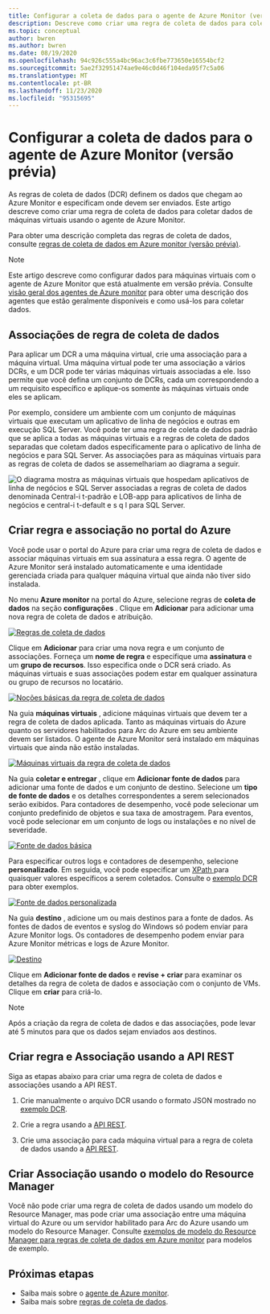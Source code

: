 ```yaml
---
title: Configurar a coleta de dados para o agente de Azure Monitor (versão prévia)
description: Descreve como criar uma regra de coleta de dados para coletar dados de máquinas virtuais usando o agente de Azure Monitor.
ms.topic: conceptual
author: bwren
ms.author: bwren
ms.date: 08/19/2020
ms.openlocfilehash: 94c926c555a4bc96ac3c6fbe773650e16554bcf2
ms.sourcegitcommit: 5ae2f32951474ae9e46c0d46f104eda95f7c5a06
ms.translationtype: MT
ms.contentlocale: pt-BR
ms.lasthandoff: 11/23/2020
ms.locfileid: "95315695"
---
```

# <a name="configure-data-collection-for-the-azure-monitor-agent-preview"></a>Configurar a coleta de dados para o agente de Azure Monitor (versão prévia)

As regras de coleta de dados (DCR) definem os dados que chegam ao Azure Monitor e especificam onde devem ser enviados. Este artigo descreve como criar uma regra de coleta de dados para coletar dados de máquinas virtuais usando o agente de Azure Monitor.

Para obter uma descrição completa das regras de coleta de dados, consulte [regras de coleta de dados em Azure monitor (versão prévia)](data-collection-rule-overview.md).

> [!NOTE]
> Este artigo descreve como configurar dados para máquinas virtuais com o agente de Azure Monitor que está atualmente em versão prévia. Consulte [visão geral dos agentes de Azure monitor](agents-overview.md) para obter uma descrição dos agentes que estão geralmente disponíveis e como usá-los para coletar dados.

## <a name="data-collection-rule-associations"></a>Associações de regra de coleta de dados

Para aplicar um DCR a uma máquina virtual, crie uma associação para a máquina virtual. Uma máquina virtual pode ter uma associação a vários DCRs, e um DCR pode ter várias máquinas virtuais associadas a ele. Isso permite que você defina um conjunto de DCRs, cada um correspondendo a um requisito específico e aplique-os somente às máquinas virtuais onde eles se aplicam. 

Por exemplo, considere um ambiente com um conjunto de máquinas virtuais que executam um aplicativo de linha de negócios e outras em execução SQL Server. Você pode ter uma regra de coleta de dados padrão que se aplica a todas as máquinas virtuais e a regras de coleta de dados separadas que coletam dados especificamente para o aplicativo de linha de negócios e para SQL Server. As associações para as máquinas virtuais para as regras de coleta de dados se assemelhariam ao diagrama a seguir.

![O diagrama mostra as máquinas virtuais que hospedam aplicativos de linha de negócios e SQL Server associadas a regras de coleta de dados denominada Central-i t-padrão e LOB-app para aplicativos de linha de negócios e central-i t-default e s q l para SQL Server.](media/data-collection-rule-azure-monitor-agent/associations.png)



## <a name="create-rule-and-association-in-azure-portal"></a>Criar regra e associação no portal do Azure

Você pode usar o portal do Azure para criar uma regra de coleta de dados e associar máquinas virtuais em sua assinatura a essa regra. O agente de Azure Monitor será instalado automaticamente e uma identidade gerenciada criada para qualquer máquina virtual que ainda não tiver sido instalada.

No menu **Azure monitor** na portal do Azure, selecione regras de **coleta de dados** na seção **configurações** . Clique em **Adicionar** para adicionar uma nova regra de coleta de dados e atribuição.

[![Regras de coleta de dados](media/azure-monitor-agent/data-collection-rules.png)](media/azure-monitor-agent/data-collection-rules.png#lightbox)

Clique em **Adicionar** para criar uma nova regra e um conjunto de associações. Forneça um **nome de regra** e especifique uma **assinatura** e um **grupo de recursos**. Isso especifica onde o DCR será criado. As máquinas virtuais e suas associações podem estar em qualquer assinatura ou grupo de recursos no locatário.

[![Noções básicas da regra de coleta de dados](media/azure-monitor-agent/data-collection-rule-basics.png)](media/azure-monitor-agent/data-collection-rule-basics.png#lightbox)

Na guia **máquinas virtuais** , adicione máquinas virtuais que devem ter a regra de coleta de dados aplicada. Tanto as máquinas virtuais do Azure quanto os servidores habilitados para Arc do Azure em seu ambiente devem ser listados. O agente de Azure Monitor será instalado em máquinas virtuais que ainda não estão instaladas.

[![Máquinas virtuais da regra de coleta de dados](media/azure-monitor-agent/data-collection-rule-virtual-machines.png)](media/azure-monitor-agent/data-collection-rule-virtual-machines.png#lightbox)

Na guia **coletar e entregar** , clique em **Adicionar fonte de dados** para adicionar uma fonte de dados e um conjunto de destino. Selecione um **tipo de fonte de dados** e os detalhes correspondentes a serem selecionados serão exibidos. Para contadores de desempenho, você pode selecionar um conjunto predefinido de objetos e sua taxa de amostragem. Para eventos, você pode selecionar em um conjunto de logs ou instalações e no nível de severidade. 

[![Fonte de dados básica](media/azure-monitor-agent/data-collection-rule-data-source-basic.png)](media/azure-monitor-agent/data-collection-rule-data-source-basic.png#lightbox)


Para especificar outros logs e contadores de desempenho, selecione **personalizado**. Em seguida, você pode especificar um [XPath ](https://www.w3schools.com/xml/xpath_syntax.asp) para quaisquer valores específicos a serem coletados. Consulte o [exemplo DCR](data-collection-rule-overview.md#sample-data-collection-rule) para obter exemplos.

[![Fonte de dados personalizada](media/azure-monitor-agent/data-collection-rule-data-source-custom.png)](media/azure-monitor-agent/data-collection-rule-data-source-custom.png#lightbox)

Na guia **destino** , adicione um ou mais destinos para a fonte de dados. As fontes de dados de eventos e syslog do Windows só podem enviar para Azure Monitor logs. Os contadores de desempenho podem enviar para Azure Monitor métricas e logs de Azure Monitor.

[![Destino](media/azure-monitor-agent/data-collection-rule-destination.png)](media/azure-monitor-agent/data-collection-rule-destination.png#lightbox)

Clique em **Adicionar fonte de dados** e **revise + criar** para examinar os detalhes da regra de coleta de dados e associação com o conjunto de VMs. Clique em **criar** para criá-lo.

> [!NOTE]
> Após a criação da regra de coleta de dados e das associações, pode levar até 5 minutos para que os dados sejam enviados aos destinos.


## <a name="create-rule-and-association-using-rest-api"></a>Criar regra e Associação usando a API REST

Siga as etapas abaixo para criar uma regra de coleta de dados e associações usando a API REST.

1. Crie manualmente o arquivo DCR usando o formato JSON mostrado no [exemplo DCR](data-collection-rule-overview.md#sample-data-collection-rule).

2. Crie a regra usando a [API REST](/rest/api/monitor/datacollectionrules/create#examples).

3. Crie uma associação para cada máquina virtual para a regra de coleta de dados usando a [API REST](/rest/api/monitor/datacollectionruleassociations/create#examples).


## <a name="create-association-using-resource-manager-template"></a>Criar Associação usando o modelo do Resource Manager

Você não pode criar uma regra de coleta de dados usando um modelo do Resource Manager, mas pode criar uma associação entre uma máquina virtual do Azure ou um servidor habilitado para Arc do Azure usando um modelo do Resource Manager. Consulte [exemplos de modelo do Resource Manager para regras de coleta de dados em Azure monitor](../samples/resource-manager-data-collection-rules.md) para modelos de exemplo.

## <a name="next-steps"></a>Próximas etapas

- Saiba mais sobre o [agente de Azure monitor](azure-monitor-agent-overview.md).
- Saiba mais sobre [regras de coleta de dados](data-collection-rule-overview.md).
